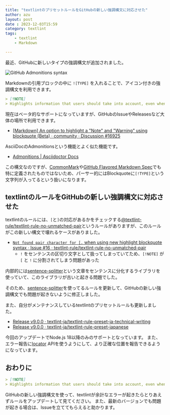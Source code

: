 ```yaml
---
title: "textlintのプリセットルールをGitHubの新しい強調構文に対応させた"
author: azu
layout: post
date : 2023-12-03T15:59
category: textlint
tags:
    - textlint
    - Markdown

---
```


最近、GitHubに新しいタイプの強調構文が追加されました。

![GitHub Admonitions syntax](https://efcl.info/wp-content/uploads/2023/12/03-1701586826.png)

Markdownの引用ブロックの中に `![TYPE]` を入れることで、アイコン付きの強調構文を利用できます。

```markdown
> [!NOTE]  
> Highlights information that users should take into account, even when skimming.
```

現在はベータ的なサポートになっていますが、GitHubのIssueやReleasesなど大体の場所で利用できます。

- [[Markdown] An option to highlight a &quot;Note&quot; and &quot;Warning&quot; using blockquote (Beta) · community · Discussion #16925](https://github.com/orgs/community/discussions/16925)

AsciiDocのAdmonitionsという機能とよく似た機能です。

- [Admonitions | Asciidoctor Docs](https://docs.asciidoctor.org/asciidoc/latest/blocks/admonitions/)

この構文なのですが、[CommonMark](https://commonmark.org/)や[GitHub Flavored Markdown Spec](https://github.github.com/gfm/)でも特に定義されたものではないため、パーサー的にはBlockquoteに`[!TYPE]`という文字列が入ってるという扱いになります。

## textlintのルールをGitHubの新しい強調構文に対応させた

textlintのルールには、`[`と`]`の対応があるかをチェックする[@textlint-rule/textlint-rule-no-unmatched-pair](https://github.com/textlint-rule/textlint-rule-no-unmatched-pair)というルールがありますが、このルールがこの新しい構文で壊れるケースがありました。

- [`Not found pair character for [.` when using new highlight blockquote syntax · Issue #16 · textlint-rule/textlint-rule-no-unmatched-pair](https://github.com/textlint-rule/textlint-rule-no-unmatched-pair/issues/16)
    - `!` をセンテンスの区切り文字として扱ってしまっていてため、`[!NOTE]` が `[` と `!` に分割されてしまう問題があった

内部的には[sentence-splitter](https://github.com/textlint-rule/sentence-splitter)という文章をセンテンスに分化するライブラリを使っていて、このライブラリが古いと起きる問題でした。

そのため、[sentence-splitter](https://github.com/textlint-rule/sentence-splitter)を使ってるルールを更新して、GitHubの新しい強調構文でも問題が起きないように修正しました。

また、自分がメンテナンスしているtextlintのプリセットルールも更新しました。

- [Release v9.0.0 · textlint-ja/textlint-rule-preset-ja-technical-writing](https://github.com/textlint-ja/textlint-rule-preset-ja-technical-writing/releases/tag/v9.0.0)
- [Release v9.0.0 · textlint-ja/textlint-rule-preset-japanese](https://github.com/textlint-ja/textlint-rule-preset-japanese/releases/tag/v9.0.0)

今回のアップデートでNode.js 18以降のみのサポートとなっています。
また、エラー報告に[locator](https://textlint.github.io/docs/rule.html) APIを使うようにして、より正確な位置を報告できるようになっています。

## おわりに

```markdown
> [!NOTE]  
> Highlights information that users should take into account, even when skimming.
```

GitHubの新しい強調構文を使って、textlintが余計なエラーが起きたらとりあえずルールをアップデートして見てください。
また、最新のバージョンでも問題が起きる場合は、Issueを立ててもらえると助かります。